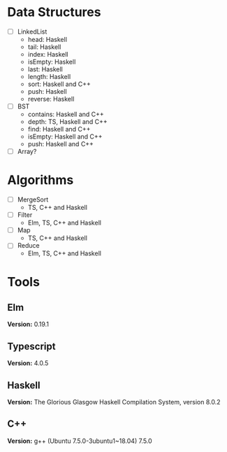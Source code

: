# Data Structures

- [ ] LinkedList
  - head: Haskell
  - tail: Haskell
  - index: Haskell
  - isEmpty: Haskell
  - last: Haskell
  - length: Haskell
  - sort: Haskell and C++
  - push: Haskell
  - reverse: Haskell
- [ ] BST
  - contains: Haskell and C++
  - depth: TS, Haskell and C++
  - find: Haskell and C++
  - isEmpty: Haskell and C++
  - push: Haskell and C++
- [ ] Array?

# Algorithms

<!-- Assuming this operations will be in linked lists -->

- [ ] MergeSort
  - TS, C++ and Haskell
- [ ] Filter
  - Elm, TS, C++ and Haskell
- [ ] Map
  - TS, C++ and Haskell
- [ ] Reduce
  - Elm, TS, C++ and Haskell

# Tools

## Elm

**Version:** 0.19.1

## Typescript

**Version:** 4.0.5

## Haskell

**Version:** The Glorious Glasgow Haskell Compilation System, version 8.0.2

## C++

**Version:** g++ (Ubuntu 7.5.0-3ubuntu1~18.04) 7.5.0
